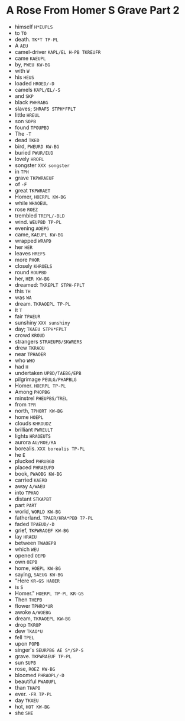 # A Rose From Homer S Grave Part 2

* himself `H*EUPLS`
* to `TO`
* death. `TK*T TP-PL`
* A `AEU`
* camel-driver `KAPL/EL H-PB TKREUFR`
* came `KAEUPL`
* by, `PWEU KW-BG`
* with `W`
* his `HEUS`
* loaded `HROED/-D`
* camels `KAPL/EL/-S`
* and `SKP`
* black `PWHRABG`
* slaves; `SHRAFS STPH*FPLT`
* little `HREUL`
* son `SOPB`
* found `TPOUPBD`
* The `-T`
* dead `TKED`
* bird, `PWEURD KW-BG`
* buried `PWUR/EUD`
* lovely `HROFL`
* songster `XXX songster`
* in `TPH`
* grave `TKPWRAEUF`
* of `-F`
* great `TKPWRAET`
* Homer, `HOERPL KW-BG`
* while `WHAOEUL`
* rose `ROEZ`
* trembled `TREPL/-BLD`
* wind. `WEUPBD TP-PL`
* evening `AOEPG`
* came, `KAEUPL KW-BG`
* wrapped `WRAPD`
* her `HER`
* leaves `HREFS`
* more `PHOR`
* closely `KHROELS`
* round `ROUPBD`
* her, `HER KW-BG`
* dreamed: `TKREPLT STPH-FPLT`
* this `TH`
* was `WA`
* dream. `TKRAOEPL TP-PL`
* it `T`
* fair `TPAEUR`
* sunshiny `XXX sunshiny`
* day; `TKAEU STPH*FPLT`
* crowd `KROUD`
* strangers `STRAEUPB/SKWRERS`
* drew `TKRAOU`
* near `TPHAOER`
* who `WHO`
* had `H`
* undertaken `UPBD/TAEBG/EPB`
* pilgrimage `PEULG/PHAPBLG`
* Homer. `HOERPL TP-PL`
* Among `PHOPBG`
* minstrel `PHEUPBS/TREL`
* from `TPR`
* north, `TPHORT KW-BG`
* home `HOEPL`
* clouds `KHROUDZ`
* brilliant `PWREULT`
* lights `HRAOEUTS`
* aurora `AU/ROE/RA`
* borealis. `XXX borealis TP-PL`
* he `E`
* plucked `PHRUBGD`
* placed `PHRAEUFD`
* book, `PWAOBG KW-BG`
* carried `KAERD`
* away `A/WAEU`
* into `TPHAO`
* distant `STKAPBT`
* part `PART`
* world, `WORLD KW-BG`
* fatherland. `TPAER/HRA*PBD TP-PL`
* faded `TPAEUD/-D`
* grief, `TKPWRAOEF KW-BG`
* lay `HRAEU`
* between `TWAOEPB`
* which `WEU`
* opened `OEPD`
* own `OEPB`
* home, `HOEPL KW-BG`
* saying, `SAEUG KW-BG`
* "Here `KR-GS HAOER`
* is `S`
* Homer." `HOERPL TP-PL KR-GS`
* Then `THEPB`
* flower `TPHRO*UR`
* awoke `A/WOEBG`
* dream, `TKRAOEPL KW-BG`
* drop `TKROP`
* dew `TKAO*U`
* fell `TPEL`
* upon `POPB`
* singer's `SEURPBG AE S*/SP-S`
* grave. `TKPWRAEUF TP-PL`
* sun `SUPB`
* rose, `ROEZ KW-BG`
* bloomed `PHRAOPL/-D`
* beautiful `PWAOUFL`
* than `THAPB`
* ever. `-FR TP-PL`
* day `TKAEU`
* hot, `HOT KW-BG`
* she `SHE`
